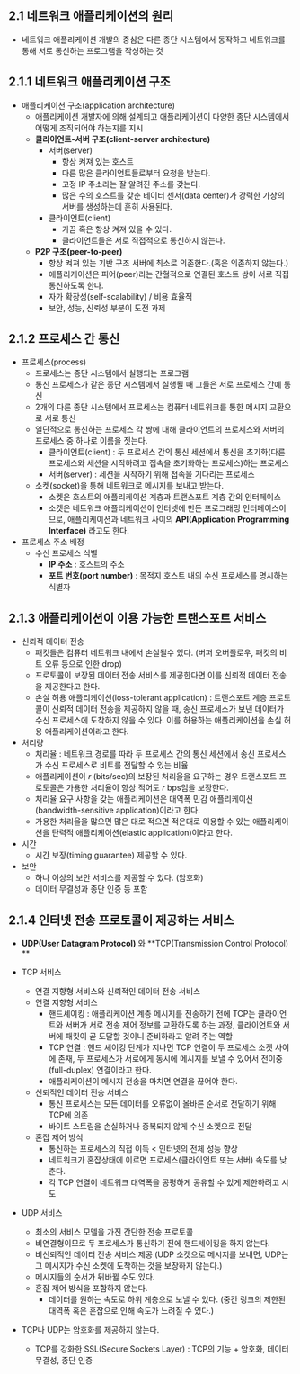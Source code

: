 ## 2.1 네트워크 애플리케이션의 원리

* 네트워크 애플리케이션 개발의 중심은 다른 종단 시스템에서 동작하고 네트워크를 통해 서로 통신하는 프로그램을 작성하는 것

## 2.1.1 네트워크 애플리케이션 구조
* 애플리케이션 구조(application architecture)
  * 애플리케이션 개발자에 의해 설계되고 애플리케이션이 다양한 종단 시스템에서 어떻게 조직되어야 하는지를 지시
  * **클라이언트-서버 구조(client-server architecture)**
    * 서버(server) 
      * 항상 켜져 있는 호스트
      * 다른 많은 클라이언트들로부터 요청을 받는다.
      * 고정 IP 주소라는 잘 알려진 주소를 갖는다.
      * 많은 수의 호스트를 갖춘 테이터 센서(data center)가 강력한 가상의 서버를 생성하는데 흔히 사용된다.
    * 클라이언트(client)
      * 가끔 혹은 항상 켜져 있을 수 있다. 
      * 클라이언트들은 서로 직접적으로 통신하지 않는다.
  * **P2P 구조(peer-to-peer)**
    * 항상 켜져 있는 기반 구조 서버에 최소로 의존한다.(혹은 의존하지 않는다.)
    * 애플리케이션은 피어(peer)라는 간헐적으로 연결된 호스트 쌍이 서로 직접 통신하도록 한다.
    * 자가 확장성(self-scalability) / 비용 효율적
    * 보안, 성능, 신뢰성 부분이 도전 과제

## 2.1.2 프로세스 간 통신
* 프로세스(process)
  * 프로세스는 종단 시스템에서 실행되는 프로그램
  * 통신 프로세스가 같은 종단 시스템에서 실행될 때 그들은 서로 프로세스 간에 통신
  * 2개의 다른 종단 시스템에서 프로세스는 컴퓨터 네트워크를 통한 메시지 교환으로 서로 통신
  * 일단적으로 통신하는 프로세스 각 쌍에 대해 클라이언트의 프로세스와 서버의 프로세스 중 하나로 이름을 짓는다.
    * 클라이언트(client) : 두 프로세스 간의 통신 세션에서 통신을 초기화(다른 프로세스와 세션을 시작하려고 접속을 초기화하는 프로세스)하는 프로세스
    * 서버(server) : 세션을 시작하기 위해 접속을 기다리는 프로세스
  * 소켓(socket)을 통해 네트워크로 메시지를 보내고 받는다.
    * 소켓은 호스트의 애플리케이션 계층과 트랜스포트 계층 간의 인터페이스
    * 소켓은 네트워크 애플리케이션이 인터넷에 만든 프로그래밍 인터페이스이므로, 애플리케이션과 네트워크 사이의 **API(Application Programming Interface)** 라고도 한다. 
* 프로세스 주소 배정
  * 수신 프로세스 식별
    * **IP 주소** : 호스트의 주소
    * **포트 번호(port number)** : 목적지 호스트 내의 수신 프로세스를 명시하는 식별자
  
## 2.1.3 애플리케이션이 이용 가능한 트랜스포트 서비스
* 신뢰적 데이터 전송
  * 패킷들은 컴퓨터 네트워크 내에서 손실될수 있다. (버퍼 오버플로우, 패킷의 비트 오류 등으로 인한 drop)
  * 프로토콜이 보장된 데이터 전송 서비스를 제공한다면 이를 신뢰적 데이터 전송을 제공한다고 한다.
  * 손실 허용 애플리케이션(loss-tolerant application) : 트랜스포트 계층 프로토콜이 신뢰적 데이터 전송을 제공하지 않을 때, 송신 프로세스가 보낸 데이터가 수신 프로세스에 도착하지 않을 수 있다. 이를 허용하는 애플리케이션을 손실 허용 애플리케이션이라고 한다.
* 처리량
  * 처리율 : 네트워크 경로를 따라 두 프로세스 간의 통신 세션에서 송신 프로세스가 수신 프로세스로 비트를 전달할 수 있는 비율
  * 애플리케이션이 *r* (bits/sec)의 보장된 처리율을 요구하는 경우 트랜스포트 프로토콜은 가용한 처리율이 항상 적어도 *r* bps임을 보장한다.
  * 처리율 요구 사항을 갖는 애플리케이션은 대역폭 민감 애플리케이션(bandwidth-sensitive application)이라고 한다.
  * 가용한 처리율을 많으면 많은 대로 적으면 적은대로 이용할 수 있는 애플리케이션을 탄력적 애플리케이션(elastic application)이라고 한다.
* 시간
  * 시간 보장(timing guarantee) 제공할 수 있다.
* 보안
  * 하나 이상의 보안 서비스를 제공할 수 있다. (암호화)
  * 데이터 무결성과 종단 인증 등 포함

## 2.1.4 인터넷 전송 프로토콜이 제공하는 서비스

* **UDP(User Datagram Protocol)** 와 **TCP(Transmission Control Protocol) **
* TCP 서비스

  * 연결 지향형 서비스와 신뢰적인 데이터 전송 서비스
  * 연결 지향형 서비스
    * 핸드셰이킹 : 애플리케이션 계층 메시지를 전송하기 전에 TCP는 클라이언트와 서버가 서로 전송 제어 정보를 교환하도록 하는 과정, 클라이언트와 서버에 패킷이 곧 도달할 것이니 준비하라고 알려 주는 역할
    * TCP 연결 : 핸드 셰이킹 단계가 지나면 TCP 연결이 두 프로세스 소켓 사이에 존재, 두 프로세스가 서로에게 동시에 메시지를 보낼 수 있어서 전이중(full-duplex) 연결이라고 한다.
    * 애플리케이션이 메시지 전송을 마치면 연결을 끊어야 한다.
  * 신뢰적인 데이터 전송 서비스
    * 통신 프로세스는 모든 데이터를 오류없이 올바른 순서로 전달하기 위해 TCP에 의존
    * 바이트 스트림을 손실하거나 중복되지 않게 수신 소켓으로 전달
  * 혼잡 제어 방식
    * 통신하는 프로세스의 직접 이득 < 인터넷의 전체 성능 향상
    * 네트워크가 혼잡상태에 이르면 프로세스(클라이언트 또는 서버) 속도를 낮춘다.
    * 각 TCP 연결이 네트워크 대역폭을 공평하게 공유할 수 있게 제한하려고 시도
* UDP 서비스
  * 최소의 서비스 모델을 가진 간단한 전송 프로토콜
  * 비연결형이므로 두 프로세스가 통신하기 전에 핸드셰이킹을 하지 않는다.
  * 비신뢰적인 데이터 전송 서비스 제공 (UDP 소켓으로 메시지를 보내면, UDP는 그 메시지가 수신 소켓에 도착하는 것을 보장하지 않는다.)
  * 메시지들의 순서가 뒤바뀔 수도 있다.
  * 혼잡 제어 방식을 포함하지 않는다.
    * 데이터를 원하는 속도로 하위 계층으로 보낼 수 있다. (중간 링크의 제한된 대역폭 혹은 혼잡으로 인해 속도가 느려질 수 있다.)
* TCP나 UDP는 암호화를 제공하지 않는다.

  * TCP를 강화한 SSL(Secure Sockets Layer) : TCP의 기능 + 암호화, 데이터 무결성, 종단 인증
